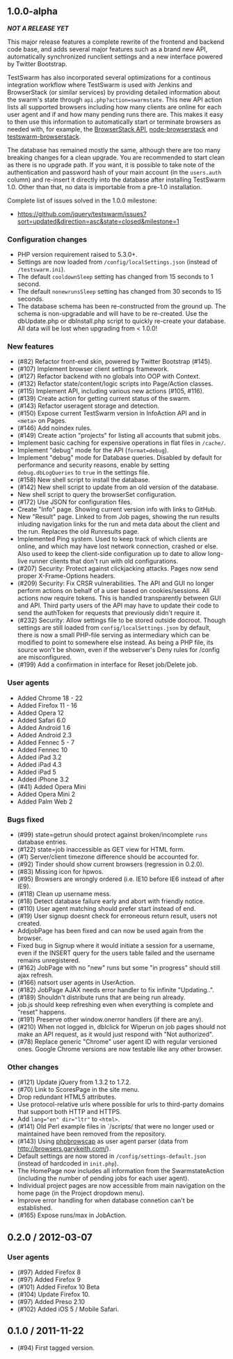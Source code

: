## 1.0.0-alpha

***NOT A RELEASE YET***

This major release features a complete rewrite of the frontend and backend code base, and
adds several major features such as a brand new API, automatically synchronized runclient
settings and a new interface powered by Twitter Bootstrap.

TestSwarm has also incorporated several optimizations for a continous integration workflow
where TestSwarm is used with Jenkins and BrowserStack (or similar services) by providing
detailed information about the swarm's state through `api.php?action=swarmstate`. This new API
action lists all supported browsers including how many clients are online for each user agent
and if and how many pending runs there are. This makes it easy to then use this information to
automatically start or terminate browsers as needed with, for example, the [BrowserStack
API](https://github.com/browserstack/api),
[node-browserstack](https://github.com/scottgonzalez/node-browserstack) and [testswarm-browserstack](https://github.com/clarkbox/testswarm-browserstack).

The database has remained mostly the same, although there are too many breaking changes for
a clean upgrade. You are recommended to start clean as there is no upgrade path. If you want, it
is possible to take note of the authentication and password hash of your main account (in the
`users.auth` column) and re-insert it directly into the database after installing TestSwarm 1.0.
Other than that, no data is importable from a pre-1.0 installation.

Complete list of issues solved in the 1.0.0 milestone:

* <https://github.com/jquery/testswarm/issues?sort=updated&direction=asc&state=closed&milestone=1>

### Configuration changes
* PHP version requirement raised to 5.3.0+.
* Settings are now loaded from `/config/localSettings.json` (instead of `/testswarm.ini`).
* The default `cooldownSleep` setting has changed from 15 seconds to 1 second.
* The default `nonewrunsSleep` setting has changed from 30 seconds to 15 seconds.
* The database schema has been re-constructed from the ground up. The schema is
  non-upgradable and will have to be re-created. Use the dbUpdate.php or dbInstall.php script
  to quickly re-create your database. All data will be lost when upgrading from < 1.0.0!

### New features

* (#82) Refactor front-end skin, powered by Twitter Bootstrap (#145).
* (#107) Implement browser client settings framework.
* (#127) Refactor backend with no globals into OOP with Context.
* (#132) Refactor state/content/logic scripts into Page/Action classes.
* (#115) Implement API, including various new actions (#105, #116).
* (#139) Create action for getting current status of the swarm.
* (#143) Refactor useragent storage and detection.
* (#150) Expose current TestSwarm version in InfoAction API and in `<meta>` on Pages.
* (#146) Add noindex rules.
* (#149) Create action "projects" for listing all accounts that submit jobs.
* Implement basic caching for expensive operations in flat files in `/cache/`.
* Implement "debug" mode for the API (`format=debug`).
* Implement "debug" mode for Database queries.
  Disabled by default for performance and security reasons,
  enable by setting `debug.dbLogQueries` to `true` in the settings file.
* (#158) New shell script to install the database.
* (#142) New shell script to update from an old version of the database.
* New shell script to query the browserSet configuration.
* (#172) Use JSON for configuration files.
* Create "Info" page. Showing current version info with links to GitHub.
* New "Result" page. Linked to from Job pages, showing the run results inluding
  navigation links for the run and meta data about the client and the run.
  Replaces the old Runresults page.
* Implemented Ping system. Used to keep track of which clients are online, and
  which may have lost network connection, crashed or else. Also used to keep the
  client-side configuration up to date to allow long-live runner clients that
  don't run with old configurations.
* (#207) Security: Protect against clickjacking attacks. Pages now send proper
  X-Frame-Options headers.
* (#209) Security: Fix CRSR vulnerabilities. The API and GUI no longer perform
  actions on behalf of a user based on cookies/sessions. All actions now require
  tokens. This is handled transparently between GUI and API. Third party users
  of the API may have to update their code to send the authToken for requests
  that previously didn't require it.
* (#232) Security: Allow settings file to be stored outside docroot.
  Though settings are still loaded from `config/localSettings.json` by default,
  there is now a small PHP-file serving as intermediary which can be modified
  to point to somewhere else instead. As being a PHP file, its source won't be
  shown, even if the webserver's Deny rules for /config are misconfigured.
* (#199) Add a confirmation in interface for Reset job/Delete job.

### User agents

* Added Chrome 18 - 22
* Added Firefox 11 - 16
* Added Opera 12
* Added Safari 6.0
* Added Android 1.6
* Added Android 2.3
* Added Fennec 5 - 7
* Added Fennec 10
* Added iPad 3.2
* Added iPad 4.3
* Added iPad 5
* Added iPhone 3.2
* (#41) Added Opera Mini
* Added Opera Mini 2
* Added Palm Web 2

### Bugs fixed

* (#99) state=getrun should protect against broken/incomplete `runs` database entries.
* (#122) state=job inaccessible as GET view for HTML form.
* (#1) Server/client timezone difference should be accounted for.
* (#92) Tinder should show current browsers (regression in 0.2.0).
* (#83) Missing icon for hpwos.
* (#95) Browsers are wrongly ordered (i.e. IE10 before IE6 instead of after IE9).
* (#118) Clean up username mess.
* (#18) Detect database failure early and abort with friendly notice.
* (#110) User agent matching should prefer start instead of end.
* (#19) User signup doesnt check for erroneous return result, users not created.
* AddjobPage has been fixed and can now be used again from the browser.
* Fixed bug in Signup where it would initiate a session for a username, even if the INSERT
  query for the users table failed and the username remains unregistered.
* (#162) JobPage with no "new" runs but some "in progress" should still ajax refresh.
* (#166) natsort user agents in UserAction.
* (#182) JobPage AJAX needs error handler to fix infinite "Updating..".
* (#189) Shouldn't distribute runs that are being run already.
* job.js should keep refreshing even when everything is complete and "reset" happens.
* (#191) Preserve other window.onerror handlers (if there are any).
* (#210) When not logged in, dblclick for Wiperun on job pages should not make an
  API request, as it would just respond with "Not authorized".
* (#78) Replace generic "Chrome" user agent ID with regular versioned ones. Google Chrome
  versions are now testable like any other browser.

### Other changes

* (#121) Update jQuery from 1.3.2 to 1.7.2.
* (#70) Link to ScoresPage in the site menu.
* Drop redundant HTML5 attributes.
* Use protocol-relative urls where possible for urls to third-party domains that support
  both HTTP and HTTPS.
* Add `lang="en" dir="ltr"` to `<html>`.
* (#141) Old Perl example files in `/scripts/ that were no longer used or maintained have
  been removed from the repository.
* (#143) Using [phpbrowscap](https://github.com/garetjax/phpbrowscap) as user agent
  parser (data from <http://browsers.garykeith.com/>).
* Default settings are now stored in `/config/settings-default.json` (instead of
  hardcoded in `init.php`).
* The HomePage now includes all information from the SwarmstateAction (including the number
  of pending jobs for each user agent).
* Individual project pages are now accessible from main navigation on the home page (in
  the Project dropdown menu).
* Improve error handling for when database connetion can't be established.
* (#165) Expose runs/max in JobAction.


## 0.2.0 / 2012-03-07

### User agents

* (#97) Added Firefox 8
* (#97) Added Firefox 9
* (#101) Added Firefox 10 Beta
* (#104) Update Firefox 10.
* (#97) Added Preso 2.10
* (#102) Added iOS 5 / Mobile Safari.


## 0.1.0 / 2011-11-22

* (#94) First tagged version.
